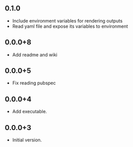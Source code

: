 ## 0.1.0
- Include environment variables for rendering outputs
- Read yaml file and expose its variables to environment
## 0.0.0+8
- Add readme and wiki
## 0.0.0+5
- Fix reading pubspec 
## 0.0.0+4
- Add executable.
## 0.0.0+3
- Initial version.
